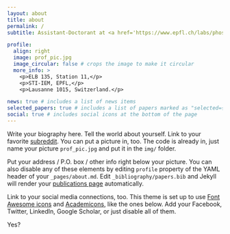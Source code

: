 ```yaml
---
layout: about
title: about
permalink: /
subtitle: Assistant-Doctorant at <a href='https://www.epfl.ch/labs/phosl/'>Photonic Systems Laboratory (PHOSL), École Polytechnique Fédérale de Lausanne (EPFL)</a>

profile:
  align: right
  image: prof_pic.jpg
  image_circular: false # crops the image to make it circular
  more_info: >
    <p>ELB 135, Station 11,</p>
    <p>STI-IEM, EPFL,</p>
    <p>Lausanne 1015, Switzerland.</p>

news: true # includes a list of news items
selected_papers: true # includes a list of papers marked as "selected={true}"
social: true # includes social icons at the bottom of the page
---
```


Write your biography here. Tell the world about yourself. Link to your favorite [subreddit](http://reddit.com). You can put a picture in, too. The code is already in, just name your picture `prof_pic.jpg` and put it in the `img/` folder.

Put your address / P.O. box / other info right below your picture. You can also disable any of these elements by editing `profile` property of the YAML header of your `_pages/about.md`. Edit `_bibliography/papers.bib` and Jekyll will render your [publications page](/al-folio/publications/) automatically.

Link to your social media connections, too. This theme is set up to use [Font Awesome icons](https://fontawesome.com/) and [Academicons](https://jpswalsh.github.io/academicons/), like the ones below. Add your Facebook, Twitter, LinkedIn, Google Scholar, or just disable all of them.

Yes?